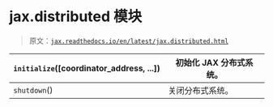 # jax.distributed 模块

> 原文：[`jax.readthedocs.io/en/latest/jax.distributed.html`](https://jax.readthedocs.io/en/latest/jax.distributed.html)

| `initialize`([coordinator_address, ...]) | 初始化 JAX 分布式系统。 |
| --- | --- |
| `shutdown`() | 关闭分布式系统。 |
